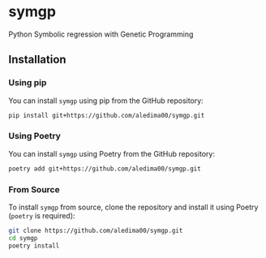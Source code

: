 # symgp
Python Symbolic regression with Genetic Programming

## Installation

### Using pip

You can install `symgp` using pip from the GitHub repository:

```sh
pip install git+https://github.com/aledima00/symgp.git
```

### Using Poetry

You can install `symgp` using Poetry from the GitHub repository:

```sh
poetry add git+https://github.com/aledima00/symgp.git
```

### From Source

To install `symgp` from source, clone the repository and install it using Poetry (`poetry` is required):

```sh
git clone https://github.com/aledima00/symgp.git
cd symgp
poetry install
```